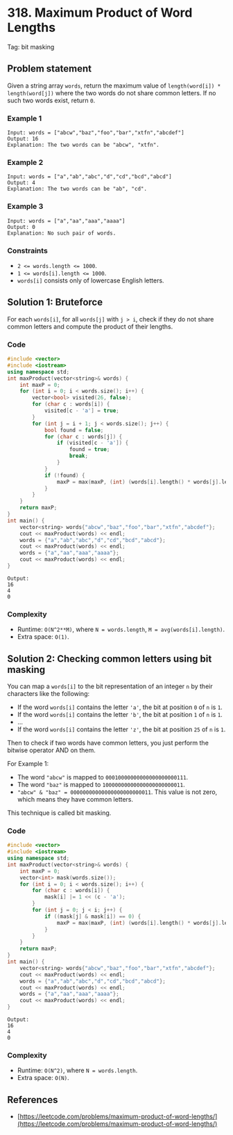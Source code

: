 # 318. Maximum Product of Word Lengths
Tag: bit masking

## Problem statement

Given a string array `words`, return the maximum value of `length(word[i]) * length(word[j])` where the two words do not share common letters. If no such two words exist, return `0`.

 

### Example 1
```plain
Input: words = ["abcw","baz","foo","bar","xtfn","abcdef"]
Output: 16
Explanation: The two words can be "abcw", "xtfn".
```

### Example 2
```plain
Input: words = ["a","ab","abc","d","cd","bcd","abcd"]
Output: 4
Explanation: The two words can be "ab", "cd".
```

### Example 3
```plain
Input: words = ["a","aa","aaa","aaaa"]
Output: 0
Explanation: No such pair of words.
``` 

### Constraints

* `2 <= words.length <= 1000`.
* `1 <= words[i].length <= 1000`.
* `words[i]` consists only of lowercase English letters.

## Solution 1: Bruteforce

For each `words[i]`, for all `words[j]` with `j > i`, check if they do not share common letters and compute the product of their lengths.

### Code
```cpp
#include <vector>
#include <iostream>
using namespace std;
int maxProduct(vector<string>& words) {
    int maxP = 0;
    for (int i = 0; i < words.size(); i++) {
        vector<bool> visited(26, false);
        for (char c : words[i]) {
            visited[c - 'a'] = true;
        }        
        for (int j = i + 1; j < words.size(); j++) {
            bool found = false;
            for (char c : words[j]) {              
                if (visited[c - 'a']) {
                    found = true;
                    break;
                }
            }
            if (!found) {
                maxP = max(maxP, (int) (words[i].length() * words[j].length()));
            } 
        }
    }
    return maxP;
}
int main() {
    vector<string> words{"abcw","baz","foo","bar","xtfn","abcdef"};
    cout << maxProduct(words) << endl;
    words = {"a","ab","abc","d","cd","bcd","abcd"};
    cout << maxProduct(words) << endl;
    words = {"a","aa","aaa","aaaa"};
    cout << maxProduct(words) << endl;
}
```
```plain
Output:
16
4
0
```

### Complexity
* Runtime: `O(N^2**M)`, where `N = words.length`, `M = avg(words[i].length)`.
* Extra space: `O(1)`.

## Solution 2: Checking common letters using bit masking

You can map a `words[i]` to the bit representation of an integer `n` by their characters like the following:

* If the word `words[i]` contains the letter `'a'`, the bit at position `0` of `n` is `1`.
* If the word `words[i]` contains the letter `'b'`, the bit at position `1` of `n` is `1`.
* ...
* If the word `words[i]` contains the letter `'z'`, the bit at position `25` of `n` is `1`.

Then to check if two words have common letters, you just perform the bitwise operator AND on them.

For Example 1:

* The word `"abcw"` is mapped to `00010000000000000000000111`.
* The word `"baz"` is mapped to `10000000000000000000000011`.
* `"abcw" & "baz" = 00000000000000000000000011`. This value is not zero, which means they have common letters.

This technique is called bit masking.

### Code 
```cpp
#include <vector>
#include <iostream>
using namespace std;
int maxProduct(vector<string>& words) {
    int maxP = 0;
    vector<int> mask(words.size());
    for (int i = 0; i < words.size(); i++) {
        for (char c : words[i]) {
            mask[i] |= 1 << (c - 'a');
        }        
        for (int j = 0; j < i; j++) {
            if ((mask[j] & mask[i]) == 0) {
                maxP = max(maxP, (int) (words[i].length() * words[j].length()));
            } 
        }
    }
    return maxP;
}
int main() {
    vector<string> words{"abcw","baz","foo","bar","xtfn","abcdef"};
    cout << maxProduct(words) << endl;
    words = {"a","ab","abc","d","cd","bcd","abcd"};
    cout << maxProduct(words) << endl;
    words = {"a","aa","aaa","aaaa"};
    cout << maxProduct(words) << endl;
}
```
```plain
Output:
16
4
0
```

### Complexity
* Runtime: `O(N^2)`, where `N = words.length`.
* Extra space: `O(N)`.


## References
* [https://leetcode.com/problems/maximum-product-of-word-lengths/](https://leetcode.com/problems/maximum-product-of-word-lengths/)
